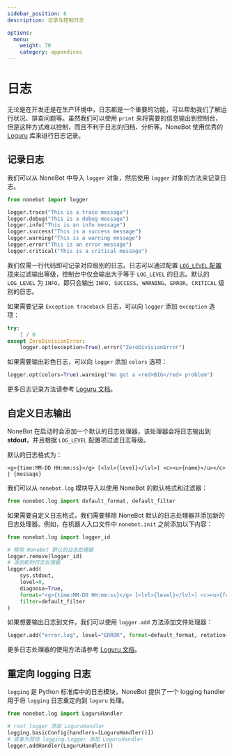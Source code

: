 ```yaml
---
sidebar_position: 6
description: 记录与控制日志

options:
  menu:
    weight: 70
    category: appendices
---
```


# 日志

无论是在开发还是在生产环境中，日志都是一个重要的功能，可以帮助我们了解运行状况、排查问题等。虽然我们可以使用 `print` 来将需要的信息输出到控制台，但是这种方式难以控制，而且不利于日志的归档、分析等。NoneBot 使用优秀的 [Loguru](https://loguru.readthedocs.io/) 库来进行日志记录。

## 记录日志

我们可以从 NoneBot 中导入 `logger` 对象，然后使用 `logger` 对象的方法来记录日志。

```python
from nonebot import logger

logger.trace("This is a trace message")
logger.debug("This is a debug message")
logger.info("This is an info message")
logger.success("This is a success message")
logger.warning("This is a warning message")
logger.error("This is an error message")
logger.critical("This is a critical message")
```

我们仅需一行代码即可记录对应级别的日志。日志可以通过配置 [`LOG_LEVEL` 配置项](./config.mdx#log-level)来过滤输出等级，控制台中仅会输出大于等于 `LOG_LEVEL` 的日志。默认的 `LOG_LEVEL` 为 `INFO`，即只会输出 `INFO`、`SUCCESS`、`WARNING`、`ERROR`、`CRITICAL` 级别的日志。

如果需要记录 `Exception traceback` 日志，可以向 `logger` 添加 `exception` 选项：

```python {4}
try:
    1 / 0
except ZeroDivisionError:
    logger.opt(exception=True).error("ZeroDivisionError")
```

如果需要输出彩色日志，可以向 `logger` 添加 `colors` 选项：

```python
logger.opt(colors=True).warning("We got a <red>BIG</red> problem")
```

更多日志记录方法请参考 [Loguru 文档](https://loguru.readthedocs.io/)。

## 自定义日志输出

NoneBot 在启动时会添加一个默认的日志处理器，该处理器会将日志输出到**stdout**，并且根据 `LOG_LEVEL` 配置项过滤日志等级。

默认的日志格式为：

```text
<g>{time:MM-DD HH:mm:ss}</g> [<lvl>{level}</lvl>] <c><u>{name}</u></c> | {message}
```

我们可以从 `nonebot.log` 模块导入以使用 NoneBot 的默认格式和过滤器：

```python
from nonebot.log import default_format, default_filter
```

如果需要自定义日志格式，我们需要移除 NoneBot 默认的日志处理器并添加新的日志处理器。例如，在机器人入口文件中 `nonebot.init` 之前添加以下内容：

```python title=bot.py
from nonebot.log import logger_id

# 移除 NoneBot 默认的日志处理器
logger.remove(logger_id)
# 添加新的日志处理器
logger.add(
    sys.stdout,
    level=0,
    diagnose=True,
    format="<g>{time:MM-DD HH:mm:ss}</g> [<lvl>{level}</lvl>] <c><u>{full_name}</u></c> | {message}",
    filter=default_filter
)
```

如果想要输出日志到文件，我们可以使用 `logger.add` 方法添加文件处理器：

```python title=bot.py
logger.add("error.log", level="ERROR", format=default_format, rotation="1 week")
```

更多日志处理器的使用方法请参考 [Loguru 文档](https://loguru.readthedocs.io/)。

## 重定向 logging 日志

`logging` 是 Python 标准库中的日志模块，NoneBot 提供了一个 logging handler 用于将 `logging` 日志重定向到 `loguru` 处理。

```python
from nonebot.log import LoguruHandler

# root logger 添加 LoguruHandler
logging.basicConfig(handlers=[LoguruHandler()])
# 或者为其他 logging.Logger 添加 LoguruHandler
logger.addHandler(LoguruHandler())
```
